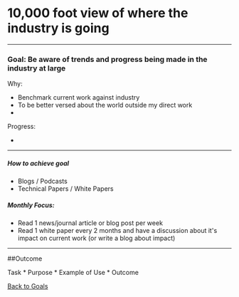 # 10,000 foot view of where the industry is going

---


### Goal: Be aware of trends and progress being made in the industry at large

Why:
 
*  Benchmark current work against industry
*  To be better versed about the world outside my direct work
*  

Progress:

* 

----------

##### How to achieve goal 

*  Blogs / Podcasts 
*  Technical Papers / White Papers

##### Monthly Focus:

* Read 1 news/journal article or blog post per week
* Read 1 white paper every 2 months and have a discussion about it's impact on current work (or write a blog about impact)

---

##Outcome 

Task * Purpose * Example of Use * Outcome

[Back to Goals](https://ch3ck3rs.github.io/Goals)
